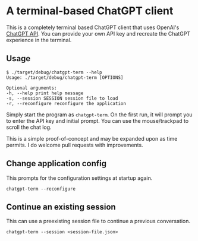 # A terminal-based ChatGPT client

This is a completely terminal based ChatGPT client that uses OpenAI's [ChatGPT API](https://platform.openai.com/docs/guides/chat). You can provide your own API key and recreate the ChatGPT experience in the terminal.

## Usage

```
$ ./target/debug/chatgpt-term --help
Usage: ./target/debug/chatgpt-term [OPTIONS]

Optional arguments:
-h, --help print help message
-s, --session SESSION session file to load
-r, --reconfigure reconfigure the application
```
Simply start the program as `chatgpt-term`. On the first run, it will prompt you to enter the API key and initial prompt. You can use the mouse/trackpad to scroll the chat log.

This is a simple proof-of-concept and may be expanded upon as time permits. I do welcome pull requests with improvements.

## Change application config

This prompts for the configuration settings at startup again.

`chatgpt-term --reconfigure`

## Continue an existing session

This can use a preexisting session file to continue a previous conversation.

`chatgpt-term --session <session-file.json>`

